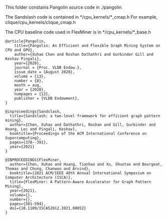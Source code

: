 This folder constains Pangolin source code in ./pangolin

The Sandslash code is contained in \*/cpu_kernels/\*_cmap.h
For example, clique/cpu_kernels/clique_cmap.h

The CPU baseline code used in FlexMiner is in \*/cpu_kernels/\*_base.h

```
@article{Pangolin,
	title={Pangolin: An Efficient and Flexible Graph Mining System on CPU and GPU},
	author={Xuhao Chen and Roshan Dathathri and Gurbinder Gill and Keshav Pingali},
	year={2020},
	journal = {Proc. VLDB Endow.},
	issue_date = {August 2020},
	volume = {13},
	number = {8},
	month = aug,
	year = {2020},
	numpages = {12},
	publisher = {VLDB Endowment},
}
```

```
@inproceedings{Sandslash,
  title={Sandslash: a two-level framework for efficient graph pattern mining},
  author={Chen, Xuhao and Dathathri, Roshan and Gill, Gurbinder and Hoang, Loc and Pingali, Keshav},
  booktitle={Proceedings of the ACM International Conference on Supercomputing},
  pages={378--391},
  year={2021}
}
```

```
@INPROCEEDINGS{FlexMiner,
  author={Chen, Xuhao and Huang, Tianhao and Xu, Shuotao and Bourgeat, Thomas and Chung, Chanwoo and Arvind},
  booktitle={2021 ACM/IEEE 48th Annual International Symposium on Computer Architecture (ISCA)}, 
  title={FlexMiner: A Pattern-Aware Accelerator for Graph Pattern Mining}, 
  year={2021},
  volume={},
  number={},
  pages={581-594},
  doi={10.1109/ISCA52012.2021.00052}
}
```

